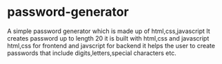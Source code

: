# password-generator
A simple password generator which is made up of html,css,javascript 
It creates password up to length 20
it is built with html,css and javascript
html,css for frontend and javscript for backend
it helps the user to create passwords that include digits,letters,special characters etc. 
